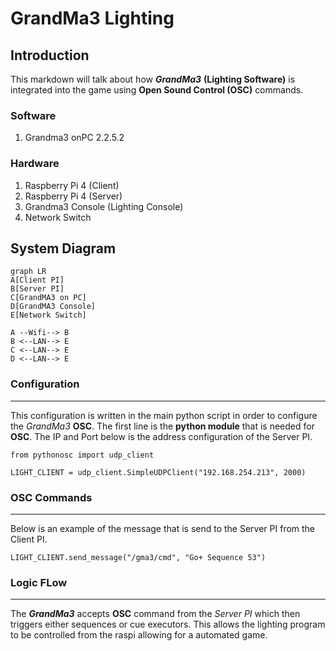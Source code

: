 # GrandMa3 Lighting
## Introduction
This markdown will talk about how ***GrandMa3*** **(Lighting Software)** is integrated into the game using **Open Sound Control (OSC)** commands.

### Software
1. Grandma3 onPC 2.2.5.2

### Hardware
1. Raspberry Pi 4 (Client)
2. Raspberry Pi 4 (Server)
3. Grandma3 Console (Lighting Console)
4. Network Switch

## System Diagram
```mermaid
graph LR
A[Client PI]
B[Server PI]
C[GrandMA3 on PC]
D[GrandMA3 Console]
E[Network Switch]

A --Wifi--> B
B <--LAN--> E
C <--LAN--> E
D <--LAN--> E

```
### Configuration
---
This configuration is written in the main python script in order to configure the *GrandMa3* **OSC**. The first line is the **python module** that is needed for **OSC**. The IP and Port below is the address configuration of the Server PI.
```
from pythonosc import udp_client

LIGHT_CLIENT = udp_client.SimpleUDPClient("192.168.254.213", 2000)
```
### OSC Commands
---
Below is an example of the message that is send to the Server PI from the Client PI.
```
LIGHT_CLIENT.send_message("/gma3/cmd", "Go+ Sequence 53")
```

### Logic FLow
---
The ***GrandMa3*** accepts **OSC** command from the *Server PI* which then triggers either sequences or cue executors. This allows the lighting program to be controlled from the raspi allowing for a automated game.

